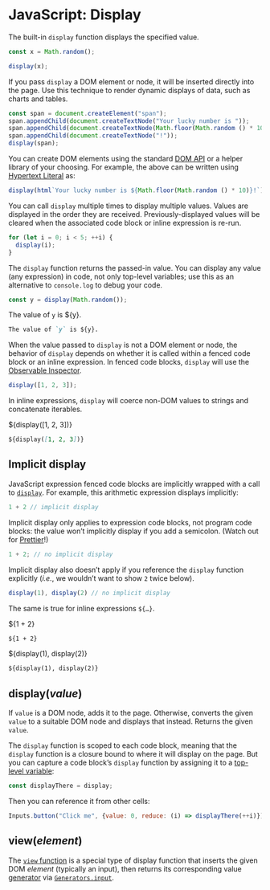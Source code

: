 # JavaScript: Display

The built-in `display` function displays the specified value.

```js echo
const x = Math.random();

display(x);
```

If you pass `display` a DOM element or node, it will be inserted directly into the page. Use this technique to render dynamic displays of data, such as charts and tables.

```js echo
const span = document.createElement("span");
span.appendChild(document.createTextNode("Your lucky number is "));
span.appendChild(document.createTextNode(Math.floor(Math.random () * 10)));
span.appendChild(document.createTextNode("!"));
display(span);
```

You can create DOM elements using the standard [DOM API](https://developer.mozilla.org/en-US/docs/Web/API/Document_Object_Model/Introduction) or a helper library of your choosing. For example, the above can be written using [Hypertext Literal](../lib/htl) as:

```js echo
display(html`Your lucky number is ${Math.floor(Math.random () * 10)}!`);
```

You can call `display` multiple times to display multiple values. Values are displayed in the order they are received. Previously-displayed values will be cleared when the associated code block or inline expression is re-run.

```js echo
for (let i = 0; i < 5; ++i) {
  display(i);
}
```

The `display` function returns the passed-in value. You can display any value (any expression) in code, not only top-level variables; use this as an alternative to `console.log` to debug your code.

```js echo
const y = display(Math.random());
```

The value of `y` is ${y}.

```md
The value of `y` is ${y}.
```

When the value passed to `display` is not a DOM element or node, the behavior of `display` depends on whether it is called within a fenced code block or an inline expression. In fenced code blocks, `display` will use the [Observable Inspector](https://github.com/observablehq/inspector).

```js echo
display([1, 2, 3]);
```

In inline expressions, `display` will coerce non-DOM values to strings and concatenate iterables.

${display([1, 2, 3])}

```md
${display([1, 2, 3])}
```

## Implicit display

JavaScript expression fenced code blocks are implicitly wrapped with a call to [`display`](#display(value)). For example, this arithmetic expression displays implicitly:

```js echo
1 + 2 // implicit display
```

Implicit display only applies to expression code blocks, not program code blocks: the value won’t implicitly display if you add a semicolon. (Watch out for [Prettier](https://prettier.io/)!)

```js echo
1 + 2; // no implicit display
```

Implicit display also doesn’t apply if you reference the `display` function explicitly (_i.e._, we wouldn’t want to show `2` twice below).

```js echo
display(1), display(2) // no implicit display
```

The same is true for inline expressions `${…}`.

${1 + 2}

```md
${1 + 2}
```

${display(1), display(2)}

```md
${display(1), display(2)}
```

## display(*value*)

If `value` is a DOM node, adds it to the page. Otherwise, converts the given `value` to a suitable DOM node and displays that instead. Returns the given `value`.

The `display` function is scoped to each code block, meaning that the `display` function is a closure bound to where it will display on the page. But you can capture a code block’s `display` function by assigning it to a [top-level variable](./reactivity):

```js echo
const displayThere = display;
```

Then you can reference it from other cells:

```js echo
Inputs.button("Click me", {value: 0, reduce: (i) => displayThere(++i)})
```

## view(*element*)

The [`view` function](./inputs#viewelement) is a special type of display function that inserts the given DOM *element* (typically an input), then returns its corresponding value [generator](./generators) via [`Generators.input`](../lib/generators#input(element)).
